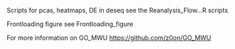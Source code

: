 Scripts for pcas, heatmaps, DE in deseq see the Reanalysis_Flow...R scripts

Frontloading figure see Frontloading_figure

For more information on GO_MWU https://github.com/z0on/GO_MWU
